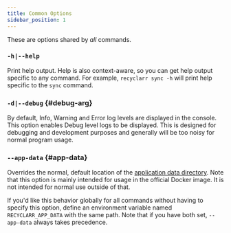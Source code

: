 ```yaml
---
title: Common Options
sidebar_position: 1
---
```


These are options shared by *all* commands.

### `-h|--help`

Print help output. Help is also context-aware, so you can get help output specific to any command.
For example, `recyclarr sync -h` will print help specific to the `sync` command.

### `-d|--debug` {#debug-arg}

By default, Info, Warning and Error log levels are displayed in the console. This option enables
Debug level logs to be displayed. This is designed for debugging and development purposes and
generally will be too noisy for normal program usage.

### `--app-data` {#app-data}

Overrides the normal, default location of the [application data
directory](/file-structure.md#appdata-directory). Note that this option is mainly intended for
usage in the official Docker image. It is not intended for normal use outside of that.

If you'd like this behavior globally for all commands without having to specify this option, define
an environment variable named `RECYCLARR_APP_DATA` with the same path. Note that if you have both
set, `--app-data` always takes precedence.
